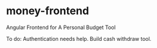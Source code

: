 # money-frontend
Angular Frontend for A Personal Budget Tool

To do:
Authentication needs help.
Build cash withdraw tool.
